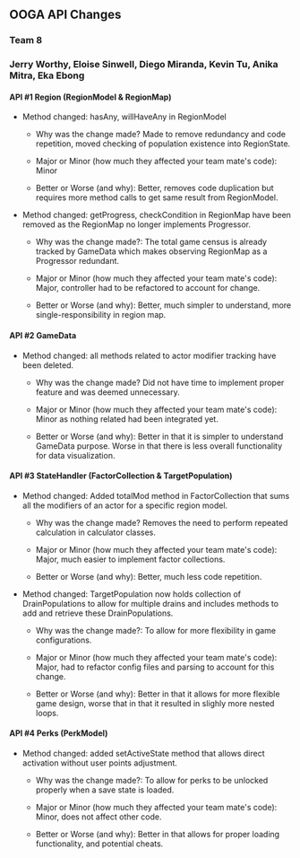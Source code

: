 ## OOGA API Changes
### Team 8
### Jerry Worthy, Eloise Sinwell, Diego Miranda, Kevin Tu, Anika Mitra, Eka Ebong


#### API #1 Region (RegionModel & RegionMap)

* Method changed: hasAny, willHaveAny in RegionModel

    * Why was the change made? Made to remove redundancy and code repetition, moved 
      checking of population existence into RegionState.

    * Major or Minor (how much they affected your team mate's code): Minor

    * Better or Worse (and why): Better, removes code duplication but requires more method calls
      to get same result from RegionModel.


* Method changed: getProgress, checkCondition in RegionMap have been removed as the RegionMap no longer implements Progressor.

    * Why was the change made?: The total game census is already tracked by GameData which makes observing RegionMap as a Progressor redundant.

    * Major or Minor (how much they affected your team mate's code): Major, controller had to be refactored to account for change.

    * Better or Worse (and why): Better, much simpler to understand, more single-responsibility in region map.


#### API #2 GameData

* Method changed: all methods related to actor modifier tracking have been deleted.

    * Why was the change made? Did not have time to implement proper feature and was deemed unnecessary.

    * Major or Minor (how much they affected your team mate's code): Minor as nothing related had 
      been integrated yet.

    * Better or Worse (and why): Better in that it is simpler to understand GameData purpose. Worse
      in that there is less overall functionality for data visualization.



#### API #3  StateHandler (FactorCollection & TargetPopulation)

* Method changed: Added totalMod method in FactorCollection that sums all the modifiers of an actor for a specific region model.

    * Why was the change made? Removes the need to perform repeated calculation in calculator classes.

    * Major or Minor (how much they affected your team mate's code): Major, much easier to implement factor collections.

    * Better or Worse (and why): Better, much less code repetition.


* Method changed: TargetPopulation now holds collection of DrainPopulations to allow for multiple drains and includes methods to add and retrieve these DrainPopulations.

    * Why was the change made?: To allow for more flexibility in game configurations.

    * Major or Minor (how much they affected your team mate's code): Major, had to refactor config files and parsing to account for this change.

    * Better or Worse (and why): Better in that it allows for more flexible game design, worse that in that it resulted in
      slighly more nested loops.


#### API #4 Perks (PerkModel)

* Method changed: added setActiveState method that allows direct activation without user points adjustment.

    * Why was the change made?: To allow for perks to be unlocked properly when a save state is loaded.

    * Major or Minor (how much they affected your team mate's code): Minor, does not affect other code.

    * Better or Worse (and why): Better in that allows for proper loading functionality, and potential cheats.

    
